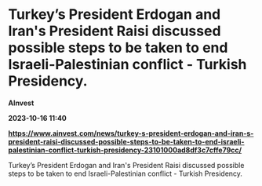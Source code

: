 # Turkey’s President Erdogan and Iran's President Raisi discussed possible steps to be taken to end Israeli-Palestinian conflict - Turkish Presidency.
**AInvest**

**2023-10-16 11:40**

**https://www.ainvest.com/news/turkey-s-president-erdogan-and-iran-s-president-raisi-discussed-possible-steps-to-be-taken-to-end-israeli-palestinian-conflict-turkish-presidency-23101000ad8df3c7cffe79cc/**

Turkey’s President Erdogan and Iran's President Raisi discussed possible steps to be taken to end Israeli-Palestinian conflict - Turkish Presidency.